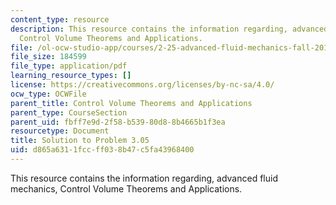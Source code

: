 ```yaml
---
content_type: resource
description: This resource contains the information regarding, advanced fluid mechanics,
  Control Volume Theorems and Applications.
file: /ol-ocw-studio-app/courses/2-25-advanced-fluid-mechanics-fall-2013/d865a6311fccff038b47c5fa43968400_MIT2_25F13_Shapi3.05_Solu.pdf
file_size: 184599
file_type: application/pdf
learning_resource_types: []
license: https://creativecommons.org/licenses/by-nc-sa/4.0/
ocw_type: OCWFile
parent_title: Control Volume Theorems and Applications
parent_type: CourseSection
parent_uid: fbff7e9d-2f58-b539-80d8-8b4665b1f3ea
resourcetype: Document
title: Solution to Problem 3.05
uid: d865a631-1fcc-ff03-8b47-c5fa43968400
---
```

This resource contains the information regarding, advanced fluid mechanics, Control Volume Theorems and Applications.